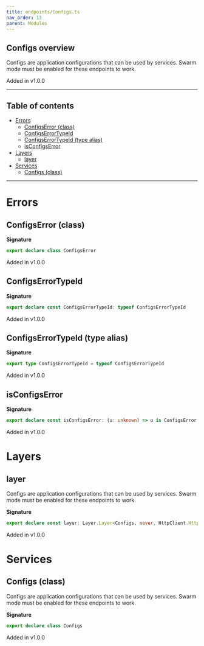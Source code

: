 ```yaml
---
title: endpoints/Configs.ts
nav_order: 13
parent: Modules
---
```


## Configs overview

Configs are application configurations that can be used by services. Swarm
mode must be enabled for these endpoints to work.

Added in v1.0.0

---

<h2 class="text-delta">Table of contents</h2>

- [Errors](#errors)
  - [ConfigsError (class)](#configserror-class)
  - [ConfigsErrorTypeId](#configserrortypeid)
  - [ConfigsErrorTypeId (type alias)](#configserrortypeid-type-alias)
  - [isConfigsError](#isconfigserror)
- [Layers](#layers)
  - [layer](#layer)
- [Services](#services)
  - [Configs (class)](#configs-class)

---

# Errors

## ConfigsError (class)

**Signature**

```ts
export declare class ConfigsError
```

Added in v1.0.0

## ConfigsErrorTypeId

**Signature**

```ts
export declare const ConfigsErrorTypeId: typeof ConfigsErrorTypeId
```

Added in v1.0.0

## ConfigsErrorTypeId (type alias)

**Signature**

```ts
export type ConfigsErrorTypeId = typeof ConfigsErrorTypeId
```

Added in v1.0.0

## isConfigsError

**Signature**

```ts
export declare const isConfigsError: (u: unknown) => u is ConfigsError
```

Added in v1.0.0

# Layers

## layer

Configs are application configurations that can be used by services. Swarm
mode must be enabled for these endpoints to work.

**Signature**

```ts
export declare const layer: Layer.Layer<Configs, never, HttpClient.HttpClient<HttpClientError.HttpClientError, Scope>>
```

Added in v1.0.0

# Services

## Configs (class)

Configs are application configurations that can be used by services. Swarm
mode must be enabled for these endpoints to work.

**Signature**

```ts
export declare class Configs
```

Added in v1.0.0
